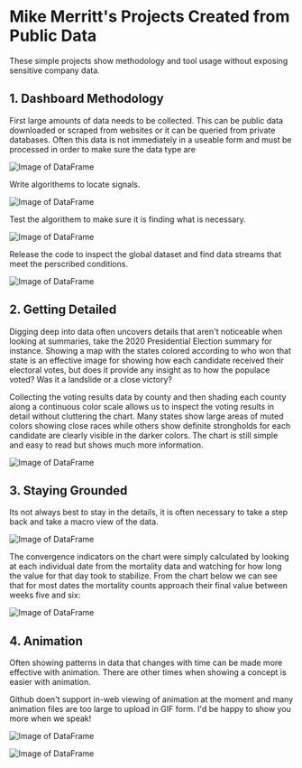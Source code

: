 # Mike Merritt's Projects Created from Public Data

These simple projects show methodology and tool usage without exposing sensitive company data.&nbsp;

## 1. Dashboard Methodology

First large amounts of data needs to be collected.  This can be public data downloaded or scraped from websites or it can be queried from private databases.  Often this data is not immediately in a useable form and must be processed in order to make sure the data type are 

![Image of DataFrame](https://michaeljmerritt.github.io/Portfolio/Images/bigdfa.jpg)

Write algorithems to locate signals.

![Image of DataFrame](https://michaeljmerritt.github.io/Portfolio/Images/tempdfa.jpg)

Test the algorithem to make sure it is finding what is necessary.

![Image of DataFrame](https://michaeljmerritt.github.io/Portfolio/Images/test.jpg)

Release the code to inspect the global dataset and find data streams that meet the perscribed conditions.

![Image of DataFrame](https://michaeljmerritt.github.io/Portfolio/Images/final.jpg)


## 2. Getting Detailed

Digging deep into data often uncovers details that aren't noticeable when looking at summaries, take the 2020 Presidential Election summary for instance.  Showing a map with the states colored according to who won that state is an effective image for showing how each candidate received their electoral votes, but does it provide any insight as to how the populace voted?  Was it a landslide or a close victory?

Collecting the voting results data by county and then shading each county along a continuous color scale allows us to inspect the voting results in detail without cluttering the chart.  Many states show large areas of muted colors showing close races while others show definite strongholds for each candidate are clearly visible in the darker colors.  The chart is still simple and easy to read but shows much more information.

![Image of DataFrame](https://michaeljmerritt.github.io/Portfolio/Images/election.gif)


## 3. Staying Grounded

Its not always best to stay in the details, it is often necessary to take a step back and take a macro view of the data.

![Image of DataFrame](https://michaeljmerritt.github.io/Portfolio/Images/mortalityhistory.jpg)

The convergence indicators on the chart were simply calculated by looking at each individual date from the mortality data and watching for how long the value for that day took to stabilize.  From the chart below we can see that for most dates the mortality counts approach their final value between weeks five and six:

![Image of DataFrame](https://michaeljmerritt.github.io/Portfolio/Images/converge.jpg)


## 4. Animation

Often showing patterns in data that changes with time can be made more effective with animation.  There are other times when showing a concept is easier with animation.

Github doen't support in-web viewing of animation at the moment and many animation files are too large to upload in GIF form.  I'd be happy to show you more when we speak!

![Image of DataFrame](https://michaeljmerritt.github.io/Portfolio/Images/animationscreenshot.jpg)

![Image of DataFrame](https://michaeljmerritt.github.io/Portfolio/Images/animationscreenshot2.jpg)
